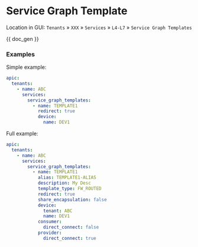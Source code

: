 # Service Graph Template

Location in GUI:
`Tenants` » `XXX` » `Services` » `L4-L7` » `Service Graph Templates`


{{ doc_gen }}

### Examples

Simple example:

```yaml
apic:
  tenants:
    - name: ABC
      services:
        service_graph_templates:
          - name: TEMPLATE1
            redirect: true
            device:
              name: DEV1
```

Full example:

```yaml
apic:
  tenants:
    - name: ABC
      services:
        service_graph_templates:
          - name: TEMPLATE1
            alias: TEMPLATE1-ALIAS
            description: My Desc
            template_type: FW_ROUTED
            redirect: true
            share_encapsulation: false
            device:
              tenant: ABC
              name: DEV1
            consumer:
              direct_connect: false
            provider:
              direct_connect: true
```
